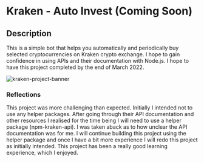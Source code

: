 # Kraken - Auto Invest (Coming Soon)

## Description
This is a simple bot that helps you automatically and periodically buy selected cryptocurrencies on Kraken crypto exchange. I hope to gain confidence in using APIs and their documentation with Node.js. I hope to have this project completed by the end of March 2022. 

![kraken-project-banner](https://user-images.githubusercontent.com/46342592/156112167-9bf78e1e-6d43-4756-b869-26e7a1ab9877.png)


### Reflections
This project was more challenging than expected. Initially I intended not to use any helper packages. After going through their API documentation and other resources I realised for the time being I will need to use a helper package (npm-kraken-api). I was taken aback as to how unclear the API documentation was for me. I will continue building this project using the helper package and once I have a bit more experience I will redo this project as initially intended. This project has been a really good learning experience, which I enjoyed.
